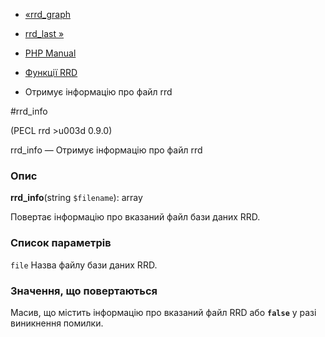- [«rrd_graph](function.rrd-graph.md)
- [rrd_last »](function.rrd-last.md)

- [PHP Manual](index.md)
- [Функції RRD](ref.rrd.md)
- Отримує інформацію про файл rrd

#rrd_info

(PECL rrd \>u003d 0.9.0)

rrd_info — Отримує інформацію про файл rrd

### Опис

**rrd_info**(string `$filename`): array

Повертає інформацію про вказаний файл бази даних RRD.

### Список параметрів

`file`
Назва файлу бази даних RRD.

### Значення, що повертаються

Масив, що містить інформацію про вказаний файл RRD або **`false`**
у разі виникнення помилки.
